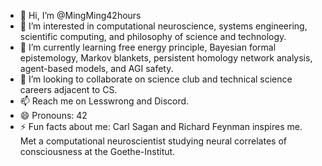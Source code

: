 - 👋 Hi, I’m @MingMing42hours
- 👀 I’m interested in computational neuroscience, systems engineering, scientific computing, and philosophy of science and technology.
- 🌱 I’m currently learning free energy principle, Bayesian formal epistemology, Markov blankets, persistent homology network analysis, agent-based models, and AGI safety.
- 💞️ I’m looking to collaborate on science club and technical science careers adjacent to CS.
- 📫 Reach me on Lesswrong and Discord.
- 😄 Pronouns: 42
- ⚡ Fun facts about me: Carl Sagan and Richard Feynman inspires me. Met a computational neuroscientist studying neural correlates of consciousness at the Goethe-Institut.

<!---
MingMing42hours/MingMing42hours is a ✨ special ✨ repository because its `README.md` (this file) appears on your GitHub profile.
You can click the Preview link to take a look at your changes.
--->
